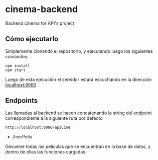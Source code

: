 # cinema-backend
Backend cinema for API's project

## Cómo ejecutarlo

Simplemente clonando el repositorio, y ejecutando luego los siguientes comandos:

```
npm install
npm start
```

Luego de esta ejecución el servidor estará escuchando en la dirección [localhost:8080](localhost:8080)

## Endpoints

Las llamadas al backend se hacen concatenando la string del endpoint correspondiente a la siguiente ruta por defecto

```
http://localhost:8080/apiCine
```

* /leerPelis

Devuelve todas las películas que se encuentran en la base de datos, y dentro de ellas las funciones cargadas.

